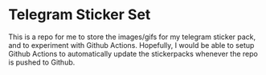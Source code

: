 # Telegram Sticker Set

This is a repo for me to store the images/gifs for my telegram sticker pack, and to experiment with Github Actions. Hopefully, I would be able to setup Github Actions to automatically update the stickerpacks whenever the repo is pushed to Github.
